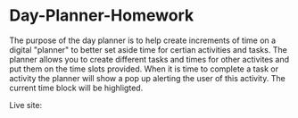 # Day-Planner-Homework
The purpose of the day planner is to help create increments of time on a digital "planner" to better set aside time for certian activities and tasks. The planner allows you to create different tasks and times for other activites and put them on the time slots provided. When it is time to complete a task or activity the planner will show a pop up alerting the user of this activity. The current time block will be highligted. 



Live site: 
